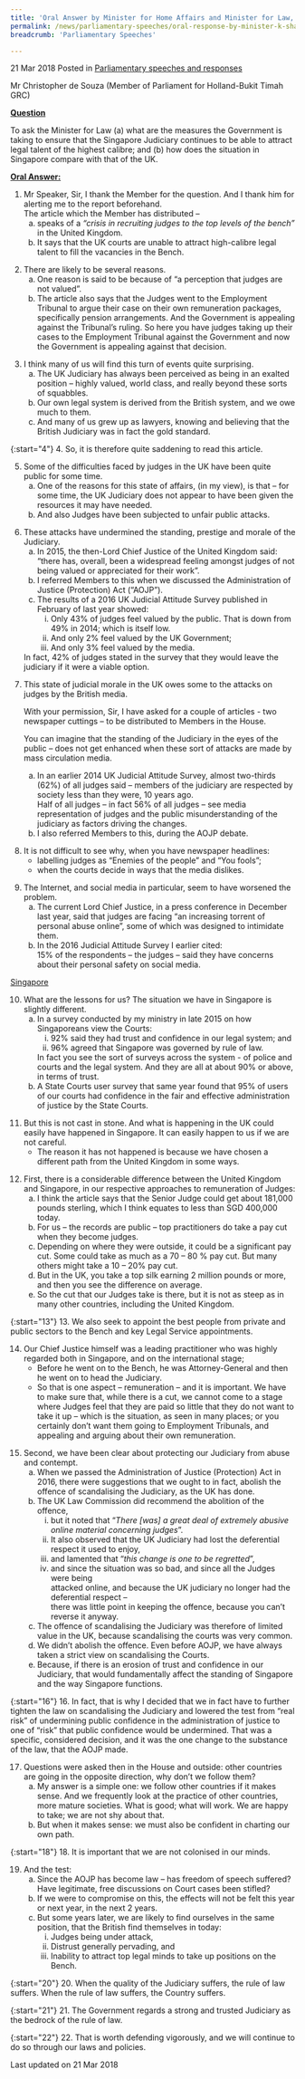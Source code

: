 ```yaml
---
title: 'Oral Answer by Minister for Home Affairs and Minister for Law, Mr K Shanmugam, to to Parliamentary Question on attracting legal talent to the Singapore Judiciary'
permalink: /news/parliamentary-speeches/oral-response-by-minister-k-shanmugam-on-attracting-legal-talent-to-the-singapore-judiciary/
breadcrumb: 'Parliamentary Speeches'

---
```



21 Mar 2018 Posted in [Parliamentary speeches and responses](/news/parliamentary-speeches)

Mr Christopher de Souza (Member of Parliament for Holland-Bukit Timah GRC)

**<u>Question</u>**

To ask the Minister for Law (a) what are the measures the Government is taking to ensure that the Singapore Judiciary continues to be able to attract legal talent of the highest calibre; and (b) how does the situation in Singapore compare with that of the UK.

**<u>Oral Answer: </u>**

<ol>
<li>  Mr Speaker, Sir, I thank the Member for the question. And I thank him for alerting me to the report beforehand.
<br>
The article which the Member has distributed –

<ol style="list-style-type: lower-alpha">
 <li>speaks of a <i>“crisis in recruiting judges to the top levels of the bench”</i> in the United Kingdom.</li>
<li>It says that the UK courts are unable to attract high-calibre legal talent to fill the vacancies in the Bench.</li>
</ol>
</li>
</ol>

<ol start="2">
<li>  There are likely to be several reasons.

<ol style="list-style-type: lower-alpha">
<li> One reason is said to be because of “a perception that judges are not valued”. </li>
<li> The article also says that the Judges went to the Employment Tribunal to argue their case on their own remuneration packages, specifically pension arrangements. And the Government is appealing against the Tribunal’s ruling. So here you have judges taking up their cases to the Employment Tribunal against the Government and now the Government is appealing against that decision. </li>
</ol>

</li>
</ol>

<ol start="3">
<li> I think many of us will find this turn of events quite surprising.
<ol style="list-style-type: lower-alpha">
<li>The UK Judiciary has always been perceived as being in an exalted position – highly valued, world class, and really beyond these sorts of squabbles. </li>
<li> Our own legal system is derived from the British system, and we owe much to them. </li>
<li> And many of us grew up as lawyers, knowing and believing that the British Judiciary was in fact the gold standard.   </li>   
</ol>

</li>
</ol>

{:start="4"}
4. So, it is therefore quite saddening to read this article.


<ol start="5">
<li>Some of the difficulties faced by judges in the UK have been quite public for some time.

<ol style="list-style-type: lower-alpha">
<li>One of the reasons for this state of affairs, (in my view), is that – for some time, the UK Judiciary does not appear to have been given the resources it may have needed. </li>
<li> And also Judges have been subjected to unfair public attacks. </li>
</ol>
</li>
</ol>


<ol start="6">
<li>  These attacks have undermined the standing, prestige and morale of the Judiciary.

<ol style="list-style-type: lower-alpha">
<li> In 2015, the then-Lord Chief Justice of the United Kingdom said:</li>
“there has, overall, been a widespread feeling amongst judges of not being valued or appreciated for their work”.

<li>  I referred Members to this when we discussed the Administration of Justice (Protection) Act (“AOJP”).</li>

<li> The results of a 2016 UK Judicial Attitude Survey published in February of last year showed:

<ol style="list-style-type: lower-roman">
<li>Only 43% of judges feel valued by the public. That is down from 49% in 2014; which is itself low. </li>
<li> And only 2% feel valued by the UK Government; </li>
<li>And only 3% feel valued by the media. </li>

</ol>

</li>
</ol>

</li>
In fact, 42% of judges stated in the survey that they would leave the judiciary if it were a viable option.
</ol>

<ol start="7">
<li>This state of judicial morale in the UK owes some to the attacks on judges by the British media.

With your permission, Sir, I have asked for a couple of articles - two newspaper cuttings – to be distributed to Members in the House.

You can imagine that the standing of the Judiciary in the eyes of the public – does not get enhanced when these sort of attacks are made by mass circulation media.

<ol style="list-style-type: lower-alpha">
<li>    In an earlier 2014 UK Judicial Attitude Survey, almost two-thirds (62%) of all judges said – members of the judiciary are respected by society less than they were, 10 years ago.
<br>
Half of all judges – in fact 56% of all judges – see media representation of judges and the public misunderstanding of the judiciary as factors driving the changes.
</li>
<li> I also referred Members to this, during the AOJP debate.  </li>

</ol>

</li>
</ol>

<ol start="8">
<li> It is not difficult to see why, when you have newspaper headlines:

<ul>
<li>   labelling judges as “Enemies of the people” and “You fools”;</li>
<li>when the courts decide in ways that the media dislikes.</li>
</ul>
</li>
</ol>


<ol start="9">
<li>  The Internet, and social media in particular, seem to have worsened the problem.

<ol style="list-style-type: lower-alpha">
<li>The current Lord Chief Justice, in a press conference in December last year, said that judges are facing “an increasing torrent of personal abuse online”, some of which was designed to intimidate them. </li>

 

<li>In the 2016 Judicial Attitude Survey I earlier cited:
<br>
15% of the respondents – the judges – said they have concerns about their personal safety on social media.
</li>

 


</ol>

</li>
</ol>

<u>Singapore</u>

<ol start="10">
<li> What are the lessons for us? The situation we have in Singapore is slightly different.

<ol style="list-style-type: lower-alpha">
<li> In a survey conducted by my ministry in late 2015 on how Singaporeans view the Courts:

<ol style="list-style-type: lower-roman">
<li>92% said they had trust and confidence in our legal system; and </li>
<li> 96% agreed that Singapore was governed by rule of law. </li>
</ol>
 In fact you see the sort of surveys across the system - of police and courts and the legal system. And they are all at about 90% or above, in terms of trust.
</li>
<li>A State Courts user survey that same year found that 95% of users of our courts had confidence in the fair and effective administration of justice by the State Courts.</li>
  
</ol>

</li>
 

</ol>

<ol start="11">
<li> But this is not cast in stone. And what is happening in the UK could easily have happened in Singapore. It can easily happen to us if we are not careful.
<ul>
<li>The reason it has not happened is because we have chosen a different path from the United Kingdom in some ways.</li>
</ul>
</li>

</ol>

<ol start="12">
<li>First, there is a considerable difference between the United Kingdom and Singapore, in our respective approaches to remuneration of Judges:

<ol style="list-style-type: lower-alpha">
<li>I think the article says that the Senior Judge could get about 181,000 pounds sterling, which I think equates to less than SGD 400,000 today. </li>

<li>For us – the records are public – top practitioners do take a pay cut when they become judges. </li>
<li> Depending on where they were outside, it could be a significant pay cut. Some could take as much as a 70 – 80 % pay cut. But many others might take a 10 – 20% pay cut. </li>

<li> But in the UK, you take a top silk earning 2 million pounds or more, and then you see the difference on average. </li>

<li> So the cut that our Judges take is there, but it is not as steep as in many other countries, including the United Kingdom. </li>
</ol>

</li>
</ol>

{:start="13"}
13. We also seek to appoint the best people from private and public sectors to the Bench and key Legal Service appointments.

<ol start="14">
<li>   Our Chief Justice himself was a leading practitioner who was highly regarded both in Singapore, and on the international stage;

<ul>
<li>Before he went on to the Bench, he was Attorney-General and then he went on to head the Judiciary.</li>
<li>So that is one aspect – remuneration – and it is important. We have to make sure that, while there is a cut, we cannot come to a stage where Judges feel that they are paid so little that they do not want to take it up – which is the situation, as seen in many places; or you certainly don’t want them going to Employment Tribunals, and appealing and arguing about their own remuneration.</li>
</ul>
</li>
</ol>

<ol start="15">
<li> Second, we have been clear about protecting our Judiciary from abuse and contempt.

<ol style="list-style-type: lower-alpha">
<li>  When we passed the Administration of Justice (Protection) Act in 2016, there were suggestions that we ought to in fact, abolish the offence of scandalising the Judiciary, as the UK has done.</li>
<li>The UK Law Commission did recommend the abolition of the offence,

<ol style="list-style-type: lower-roman">
<li>but it noted that “<i>There [was] a great deal of extremely abusive online material concerning judges</i>”.</li>                                               
<li>It also observed that the UK Judiciary had lost the deferential respect it used to enjoy, </li>
 <li> and lamented that “<i>this change is one to be regretted</i>”, </li>
<li>and since the situation was so bad, and since all the Judges were being <br>                                                                      attacked online, and because the UK judiciary no longer had the deferential respect – <br>                                                 there was little point in keeping the offence, because you can’t reverse it anyway.  </li>

</ol>

</li>
<li>The offence of scandalising the Judiciary was therefore of limited value in the UK, because scandalising the courts was very common.</li>
<li>We didn’t abolish the offence. Even before AOJP, we have always taken a strict view on scandalising the Courts.</li>
<li>Because, if there is an erosion of trust and confidence in our Judiciary, that would fundamentally affect the standing of Singapore and the way Singapore functions. </li>
</ol>

</li>
</ol>

{:start="16"}
16. In fact, that is why I decided that we in fact have to further tighten the law on scandalising the Judiciary and lowered the test from “real risk” of undermining public confidence in the administration of justice to one of “risk” that public confidence would be undermined. That was a specific, considered decision, and it was the one change to the substance of the law, that the AOJP made.


<ol start="17">
<li> Questions were asked then in the House and outside: other countries are going in the opposite direction, why don’t we follow them? 

<ol style="list-style-type: lower-alpha">
<li> My answer is a simple one: we follow other countries if it makes sense.  And we frequently look at the practice of other countries, more mature societies. What is good; what will work. We are happy to take; we are not shy about that. </li>
<li>But when it makes sense: we must also be confident in charting our own path. </li>
</ol>
</li>
</ol>

{:start="18"}
18. It is important that we are not colonised in our minds.


<ol start="19">
<li>   And the test:

<ol style="list-style-type: lower-alpha">
<li> Since the AOJP has become law – has freedom of speech suffered? 
<br>
Have legitimate, free discussions on Court cases been stifled?
</li>
<li>  If we were to compromise on this, the effects will not be felt this year or next year, in the next 2 years.</li>
<li>      But some years later, we are likely to find ourselves in the same position, that the British find themselves in today:

<ol style="list-style-type: lower-roman">
<li>Judges being under attack, </li>
<li>Distrust generally pervading, and </li>
<li> Inability to attract top legal minds to take up positions on the Bench. </li>
</ol>

</li>
</ol>
</li>
</ol>


{:start="20"}
20. When the quality of the Judiciary suffers, the rule of law suffers.  When the rule of law suffers, the Country suffers. 

 
{:start="21"}
21. The Government regards a strong and trusted Judiciary as the bedrock of the rule of law.

 

{:start="22"}
22. That is worth defending vigorously, and we will continue to do so through our laws and policies.


<p class="right-side-updated">Last updated on 21 Mar 2018</p>
